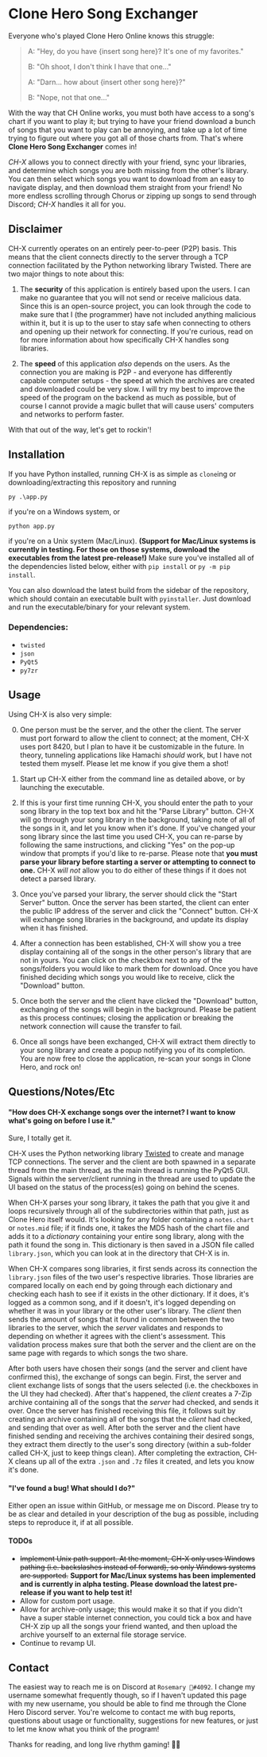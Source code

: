 # Clone Hero Song Exchanger

Everyone who's played Clone Hero Online knows this struggle:

> A: "Hey, do you have {insert song here}? It's one of my favorites."
>
> B: "Oh shoot, I don't think I have that one..."
>
> A: "Darn... how about {insert other song here}?"
>
> B: "Nope, not that one..."

With the way that CH Online works, you must both have access to a song's chart if you want to play it; but trying to have your friend download a bunch of songs that you want to play can be annoying, and take up a lot of time trying to figure out where you got all of those charts from. That's where **Clone Hero Song Exchanger** comes in!

*CH-X* allows you to connect directly with your friend, sync your libraries, and determine which songs you are both missing from the other's library. You can then select which songs you want to download from an easy to navigate display, and then download them straight from your friend! No more endless scrolling through Chorus or zipping up songs to send through Discord; *CH-X* handles it all for you.  

## Disclaimer

CH-X currently operates on an entirely peer-to-peer (P2P) basis. This means that the client connects directly to the server through a TCP connection facilitated by the Python networking library Twisted. There are two major things to note about this:

1. The __security__ of this application is entirely based upon the users. I can make no guarantee that you will not send or receive malicious data. Since this is an open-source project, you can look through the code to make sure that I (the programmer) have not included anything malicious within it, but it is up to the user to stay safe when connecting to others and opening up their network for connecting. If you're curious, read on for more information about how specifically CH-X handles song libraries.

2. The __speed__ of this application *also* depends on the users. As the connection you are making is P2P - and everyone has differently capable computer setups - the speed at which the archives are created and downloaded could be very slow. I will try my best to improve the speed of the program on the backend as much as possible, but of course I cannot provide a magic bullet that will cause users' computers and networks to perform faster.

With that out of the way, let's get to rockin'!

## Installation

If you have Python installed, running CH-X is as simple as `clone`ing or downloading/extracting this repository and running

```
py .\app.py
```

if you're on a Windows system, or

```
python app.py
```

if you're on a Unix system (Mac/Linux). **(Support for Mac/Linux systems is currently in testing. For those on those systems, download the executables from the latest pre-release!)** Make sure you've installed all of the dependencies listed below, either with `pip install` or `py -m pip install`.

You can also download the latest build from the sidebar of the repository, which should contain an executable built with `pyinstaller`. Just download and run the executable/binary for your relevant system.

### Dependencies:
* `twisted`
* `json`
* `PyQt5`
* `py7zr`

## Usage

Using CH-X is also very simple:

0. One person must be the server, and the other the client. The server must port forward to allow the client to connect; at the moment, CH-X uses port 8420, but I plan to have it be customizable in the future. In theory, tunneling applications like Hamachi *should* work, but I have not tested them myself. Please let me know if you give them a shot!

1. Start up CH-X either from the command line as detailed above, or by launching the executable.

2. If this is your first time running CH-X, you should enter the path to your song library in the top text box and hit the "Parse Library" button. CH-X will go through your song library in the background, taking note of all of the songs in it, and let you know when it's done. If you've changed your song library since the last time you used CH-X, you can re-parse by following the same instructions, and clicking "Yes" on the pop-up window that prompts if you'd like to re-parse. Please note that **you must parse your library before starting a server or attempting to connect to one.** CH-X *will not* allow you to do either of these things if it does not detect a parsed library.

3. Once you've parsed your library, the server should click the "Start Server" button. Once the server has been started, the client can enter the public IP address of the server and click the "Connect" button. CH-X will exchange song libraries in the background, and update its display when it has finished.

4. After a connection has been established, CH-X will show you a tree display containing all of the songs in the other person's library that are not in yours. You can click on the checkbox next to any of the songs/folders you would like to mark them for download. Once you have finished deciding which songs you would like to receive, click the "Download" button.

5. Once both the server and the client have clicked the "Download" button, exchanging of the songs will begin in the background. Please be patient as this process continues; closing the application or breaking the network connection will cause the transfer to fail.

6. Once all songs have been exchanged, CH-X will extract them directly to your song library and create a popup notifying you of its completion. You are now free to close the application, re-scan your songs in Clone Hero, and rock on!

## Questions/Notes/Etc

#### "How does CH-X exchange songs over the internet? I want to know what's going on before I use it."

Sure, I totally get it.

CH-X uses the Python networking library [Twisted](https://github.com/twisted/twisted) to create and manage TCP connections. The server and the client are both spawned in a separate thread from the main thread, as the main thread is running the PyQt5 GUI. Signals within the server/client running in the thread are used to update the UI based on the status of the process(es) going on behind the scenes.

When CH-X parses your song library, it takes the path that you give it and loops recursively through all of the subdirectories within that path, just as Clone Hero itself would. It's looking for any folder containing a `notes.chart` or `notes.mid` file; if it finds one, it takes the MD5 hash of the chart file and adds it to a *dictionary* containing your entire song library, along with the path it found the song in. This dictionary is then saved in a JSON file called `library.json`, which you can look at in the directory that CH-X is in.

When CH-X compares song libraries, it first sends across its connection the `library.json` files of the two user's respective libraries. Those libraries are compared locally on each end by going through each dictionary and checking each hash to see if it exists in the other dictionary. If it does, it's logged as a common song, and if it doesn't, it's logged depending on whether it was in your library or the other user's library. The *client* then sends the amount of songs that it found in common between the two libraries to the server, which the *server* validates and responds to depending on whether it agrees with the client's assessment. This validation process makes sure that both the server and the client are on the same page with regards to which songs the two share.

After both users have chosen their songs (and the server and client have confirmed this), the exchange of songs can begin. First, the server and client exchange lists of songs that the users selected (i.e. the checkboxes in the UI they had checked). After that's happened, the *client* creates a 7-Zip archive containing all of the songs that the *server* had checked, and sends it over. Once the server has finished receiving this file, it follows suit by creating an archive containing all of the songs that the *client* had checked, and sending that over as well. After both the server and the client have finished sending and receiving the archives containing their desired songs, they extract them directly to the user's song directory (within a sub-folder called CH-X, just to keep things clean). After completing the extraction, CH-X cleans up all of the extra `.json` and `.7z` files it created, and lets you know it's done.

#### "I've found a bug! What should I do?"

Either open an issue within GitHub, or message me on Discord. Please try to be as clear and detailed in your description of the bug as possible, including steps to reproduce it, if at all possible.

#### TODOs

* ~~Implement Unix path support. At the moment, CH-X only uses Windows pathing (i.e. backslashes instead of forward), so only Windows systems are supported.~~ **Support for Mac/Linux systems has been implemented and is currently in alpha testing. Please download the latest pre-release if you want to help test it!**
* Allow for custom port usage.
* Allow for archive-only usage; this would make it so that if you didn't have a super stable internet connection, you could tick a box and have CH-X zip up all the songs your friend wanted, and then upload the archive yourself to an external file storage service.
* Continue to revamp UI.

## Contact

The easiest way to reach me is on Discord at `Rosemary 🌿#4092`. I change my username somewhat frequently though, so if I haven't updated this page with my new username, you should be able to find me through the Clone Hero Discord server. You're welcome to contact me with bug reports, questions about usage or functionality, suggestions for new features, or just to let me know what you think of the program!


Thanks for reading, and long live rhythm gaming! 🤘🏻
